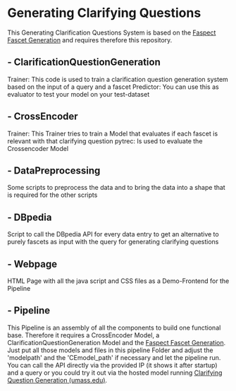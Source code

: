 # Generating Clarifying Questions 
This Generating Clarification Questions System is based on the [Faspect Fascet Generation](https://github.com/algoprog/Faspect) and requires therefore this repository.


## - ClarificationQuestionGeneration

Trainer: This code is used to train a clarification question generation system based on the input of a query and a fascet
Predictor: You can use this as evaluator to test your model on your test-dataset

## - CrossEncoder
Trainer: This Trainer tries to train a Model that evaluates if each fascet is relevant with that clarifying question
pytrec: Is used to evaluate the Crossencoder Model 

## - DataPreprocessing
Some scripts to preprocess the data and to bring the data into a shape that is required for the other scripts

## - DBpedia
Script to call the DBpedia API for every data entry to get an alternative to purely fascets as input with the query for generating clarifying questions

## - Webpage
HTML Page with all the java script and CSS files as a Demo-Frontend for the Pipeline

## - Pipeline
This Pipeline is an assembly of all the components to build one functional base. Therefore it requires a CrossEncoder Model, a ClarificationQuestionGeneration Model and the [Faspect Fascet Generation](https://github.com/algoprog/Faspect). Just put all those models and files in this pipeline Folder and adjust the 'modelpath' and the 'CEmodel_path' if necessary and let the pipeline run. You can call the API directly via the provided IP (it shows it after startup) and a query or you could try it out via the hosted model running [Clarifying Question Generation (umass.edu)](http://goulburn.cs.umass.edu/).